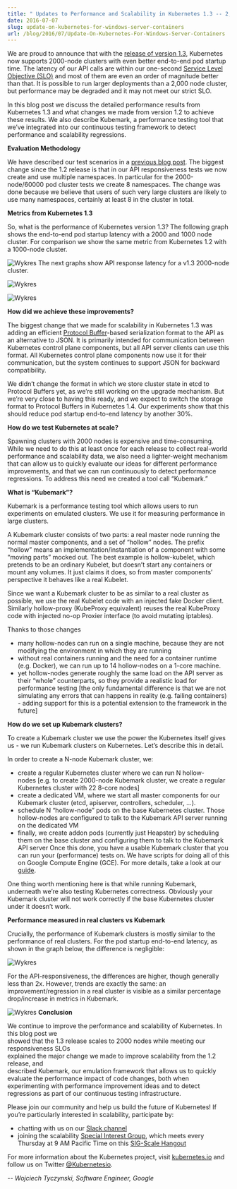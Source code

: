```yaml
---
title: " Updates to Performance and Scalability in Kubernetes 1.3 -- 2,000 node 60,000 pod clusters "
date: 2016-07-07
slug: update-on-kubernetes-for-windows-server-containers
url: /blog/2016/07/Update-On-Kubernetes-For-Windows-Server-Containers
---
```

We are proud to announce that with the [release of version 1.3](https://kubernetes.io/blog/2016/07/kubernetes-1.3-bridging-cloud-native-and-enterprise-workloads), Kubernetes now supports 2000-node clusters with even better end-to-end pod startup time. The latency of our API calls are within our one-second [Service Level Objective (SLO)](https://en.wikipedia.org/wiki/Service_level_objective) and most of them are even an order of magnitude better than that. It is possible to run larger deployments than a 2,000 node cluster, but performance may be degraded and it may not meet our strict SLO.  

In this blog post we discuss the detailed performance results from Kubernetes 1.3 and what changes we made from version 1.2 to achieve these results. We also describe Kubemark, a performance testing tool that we’ve integrated into our continuous testing framework to detect performance and scalability regressions.  

**Evaluation Methodology**  

We have described our test scenarios in a [previous blog post](https://kubernetes.io/blog/2016/03/1000-nodes-and-beyond-updates-to-Kubernetes-performance-and-scalability-in-12). The biggest change since the 1.2 release is that in our API responsiveness tests we now create and use multiple namespaces. In particular for the 2000-node/60000 pod cluster tests we create 8 namespaces. The change was done because we believe that users of such very large clusters are likely to use many namespaces, certainly at least 8 in the cluster in total.  

**Metrics from Kubernetes 1.3**  

So, what is the performance of Kubernetes version 1.3? The following graph shows the end-to-end pod startup latency with a 2000 and 1000 node cluster. For comparison we show the same metric from Kubernetes 1.2 with a 1000-node cluster.  



 ![](https://lh4.googleusercontent.com/muN6ySMhN7XhmNU_cuEu7CJbcnNuun_FeNidcvv1QVqtpWxTJUZVnKNDwXj9ttAsLBPDBlMi6l_-_sBxEWYvfK7SVp9bjxVa91VrR60v6Y8P8c5AQEl01Bt1cDTj4uVRPOUBn89e "Wykres")
The next graphs show API response latency for a v1.3 2000-node cluster.  



 ![](https://lh5.googleusercontent.com/3wVH7grZXIlhtNNvzXXRMcqMtHhQUASnNSpu_EHOsQg4QrEAZvr_QeWmYWO0tLo3B-5uW1SThkod3eRauZcWprZn_Wlu14B1NSCRH3DI-IzqyLwC11IDfhNiskUqy4bOdHb9i1JY "Wykres")





 ![](https://lh6.googleusercontent.com/U786KhDmaKjQPjPcN4bSLTgeAkdUp-X8sngo0pLVJzznb0ruo2elL10gjYnSaRq7EuCfvuJi-ab9PX0BloOArad-22uXVgPQ4kjq4cw2Zx1k0xsQl1FOLBPDbrRrMn9yX5NaEhap "Wykres")

**How did we achieve these improvements?**  

The biggest change that we made for scalability in Kubernetes 1.3 was adding an efficient [Protocol Buffer](https://developers.google.com/protocol-buffers/)-based serialization format to the API as an alternative to JSON. It is primarily intended for communication between Kubernetes control plane components, but all API server clients can use this format. All Kubernetes control plane components now use it for their communication, but the system continues to support JSON for backward compatibility.  

We didn’t change the format in which we store cluster state in etcd to Protocol Buffers yet, as we’re still working on the upgrade mechanism. But we’re very close to having this ready, and we expect to switch the storage format to Protocol Buffers in Kubernetes 1.4. Our experiments show that this should reduce pod startup end-to-end latency by another 30%.  

**How do we test Kubernetes at scale?**  

Spawning clusters with 2000 nodes is expensive and time-consuming. While we need to do this at least once for each release to collect real-world performance and scalability data, we also need a lighter-weight mechanism that can allow us to quickly evaluate our ideas for different performance improvements, and that we can run continuously to detect performance regressions. To address this need we created a tool call “Kubemark.”  

**What is “Kubemark”?**  

Kubemark is a performance testing tool which allows users to run experiments on emulated clusters. We use it for measuring performance in large clusters.  

A Kubemark cluster consists of two parts: a real master node running the normal master components, and a set of “hollow” nodes. The prefix “hollow” means an implementation/instantiation of a component with some “moving parts” mocked out. The best example is hollow-kubelet, which pretends to be an ordinary Kubelet, but doesn’t start any containers or mount any volumes. It just claims it does, so from master components’ perspective it behaves like a real Kubelet.  

Since we want a Kubemark cluster to be as similar to a real cluster as possible, we use the real Kubelet code with an injected fake Docker client. Similarly hollow-proxy (KubeProxy equivalent) reuses the real KubeProxy code with injected no-op Proxier interface (to avoid mutating iptables).  



Thanks to those changes  


- many hollow-nodes can run on a single machine, because they are not modifying the environment in which they are running
- without real containers running and the need for a container runtime (e.g. Docker), we can run up to 14 hollow-nodes on a 1-core machine.
- yet hollow-nodes generate roughly the same load on the API server as their “whole” counterparts, so they provide a realistic load for performance testing [the only fundamental difference is that we are not simulating any errors that can happens in reality (e.g. failing containers) - adding support for this is a potential extension to the framework in the future]

**How do we set up Kubemark clusters?**  



To create a Kubemark cluster we use the power the Kubernetes itself gives us - we run Kubemark clusters on Kubernetes. Let’s describe this in detail.  

In order to create a N-node Kubemark cluster, we:  


- create a regular Kubernetes cluster where we can run N hollow-nodes&nbsp;[e.g. to create 2000-node Kubemark cluster, we create a regular Kubernetes cluster with 22 8-core nodes]
- create a dedicated VM, where we start all master components for our Kubemark cluster (etcd, apiserver, controllers, scheduler, …).&nbsp;
- schedule N “hollow-node” pods on the base Kubernetes cluster. Those hollow-nodes are configured to talk to the Kubemark API server running on the dedicated VM
- finally, we create addon pods (currently just Heapster) by scheduling them on the base cluster and configuring them to talk to the Kubemark API server
Once this done, you have a usable Kubemark cluster that you can run your (performance) tests on.&nbsp;We have scripts for doing all of this on Google Compute Engine (GCE). For more details, take a look at our [guide](https://github.com/kubernetes/kubernetes/blob/release-1.3/docs/devel/kubemark-guide.md#starting-a-kubemark-cluster).  


One thing worth mentioning here is that while running Kubemark, underneath we’re also testing Kubernetes correctness. Obviously your Kubemark cluster will not work correctly if the base Kubernetes cluster under it doesn’t work.&nbsp;  

**Performance measured in real clusters vs Kubemark**  


Crucially, the performance of Kubemark clusters is mostly similar to the performance of real clusters. For the pod startup end-to-end latency, as shown in the graph below, the difference is negligible:  

 ![](https://lh6.googleusercontent.com/_pC-6DKVzZZoL7ek8sHhYqBi7Mmxw0aHU057RfYYam_qOIv0xtKc0dq6XfY9RXeoxMkLnYbg1RWwPAbwJEccAPIBEldwBMoFv8ZDcSiMFBhNuHxe9kSvN0UUHsVJTX4f7UH_APwi "Wykres")

For the API-responsiveness, the differences are higher, though generally less than 2x. However, trends are exactly the same: an improvement/regression in a real cluster is visible as a similar percentage drop/increase in metrics in Kubemark.  

 ![](https://lh3.googleusercontent.com/-2zrDvCks-LwStyskBlcIVUETPwEopcpvHGRxbaf0fIb0stsP-XuRo5PRs3dWO3qojcyf89QNzY5HIt5X0AuOKgMqOCl4r4gI2_h9cNre2RonNGyB8PvksBNOeONuwu6gXYGV4w- "Wykres")
**Conclusion**  

We continue to improve the performance and scalability of Kubernetes. In this blog post we&nbsp;  
showed that the 1.3 release scales to 2000 nodes while meeting our responsiveness SLOs  
explained the major change we made to improve scalability from the 1.2 release, and&nbsp;  
described Kubemark, our emulation framework that allows us to quickly evaluate the performance impact of code changes, both when experimenting with performance improvement ideas and to detect regressions as part of our continuous testing infrastructure.  

Please join our community and help us build the future of Kubernetes! If you’re particularly interested in scalability, participate by:  


- chatting with us on our [Slack channel](https://kubernetes.slack.com/messages/sig-scale/)
- joining the scalability [Special Interest Group](https://github.com/kubernetes/community/blob/master/README.md#special-interest-groups-sig), which meets every Thursday at 9 AM Pacific Time on this [SIG-Scale Hangout](https://plus.google.com/hangouts/_/google.com/k8scale-hangout)

For more information about the Kubernetes project, visit [kubernetes.io](http://kubernetes.io/) and follow us on Twitter [@Kubernetesio](https://twitter.com/kubernetesio).&nbsp;



_-- Wojciech Tyczynski, Software Engineer, Google_  
